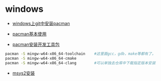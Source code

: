 # windows

- [windows上git中安装pacman](git.pacman.md)

- [pacman基本使用](pacman.use.md)

- [pacman安装开发工具包]()

```bash
pacman -S mingw-w64-x86_64-toolchain    #这里面gcc，gdb，make等都有了。
pacman -S mingw-w64-x86_64-cmake
pacman -S mingw-w64-x86_64-clang    	#可以单独去仓库中下载指定版本安装
```

- [msys2安装](msys2.install.md) 
